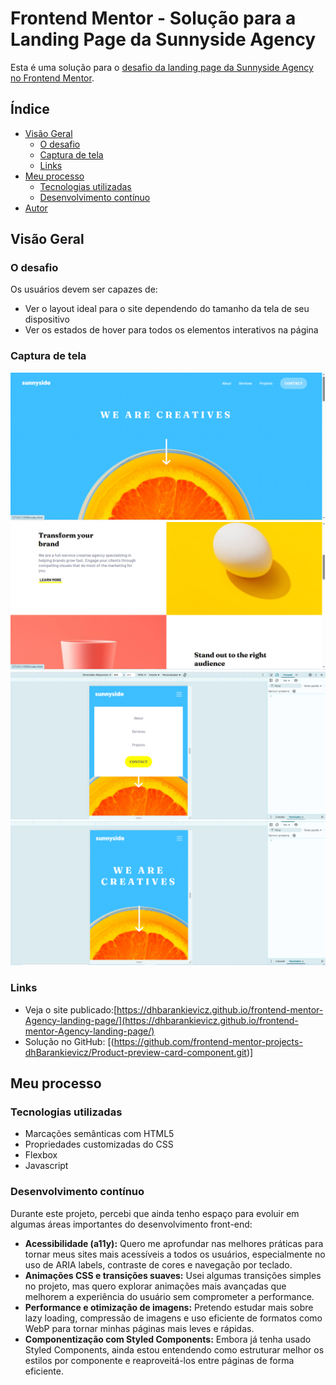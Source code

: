 # Frontend Mentor - Solução para a Landing Page da Sunnyside Agency

Esta é uma solução para o [desafio da landing page da Sunnyside Agency no Frontend Mentor](https://www.frontendmentor.io/challenges/sunnyside-agency-landing-page-7yVs3B6ef). 

## Índice

- [Visão Geral](#visão-geral)
  - [O desafio](#o-desafio)
  - [Captura de tela](#captura-de-tela)
  - [Links](#links)
- [Meu processo](#meu-processo)
  - [Tecnologias utilizadas](#tecnologias-utilizadas)
  - [Desenvolvimento contínuo](#desenvolvimento-contínuo)
- [Autor](#autor)



## Visão Geral

### O desafio

Os usuários devem ser capazes de:

- Ver o layout ideal para o site dependendo do tamanho da tela de seu dispositivo
- Ver os estados de hover para todos os elementos interativos na página

### Captura de tela

![](./screenshot/desktop.png)
![](./screenshot/desktop2.png)
![](./screenshot/mobile.png)
![](./screenshot/mobile2.png)

### Links
- Veja o site publicado:[https://dhbarankievicz.github.io/frontend-mentor-Agency-landing-page/](https://dhbarankievicz.github.io/frontend-mentor-Agency-landing-page/)
- Solução no GitHub: [(https://github.com/frontend-mentor-projects-dhBarankievicz/Product-preview-card-component.git)]

## Meu processo

### Tecnologias utilizadas

- Marcações semânticas com HTML5
- Propriedades customizadas do CSS
- Flexbox
- Javascript


### Desenvolvimento contínuo

Durante este projeto, percebi que ainda tenho espaço para evoluir em algumas áreas importantes do desenvolvimento front-end:

- **Acessibilidade (a11y):** Quero me aprofundar nas melhores práticas para tornar meus sites mais acessíveis a todos os usuários, especialmente no uso de ARIA labels, contraste de cores e navegação por teclado.
- **Animações CSS e transições suaves:** Usei algumas transições simples no projeto, mas quero explorar animações mais avançadas que melhorem a experiência do usuário sem comprometer a performance.
- **Performance e otimização de imagens:** Pretendo estudar mais sobre lazy loading, compressão de imagens e uso eficiente de formatos como WebP para tornar minhas páginas mais leves e rápidas.
- **Componentização com Styled Components:** Embora já tenha usado Styled Components, ainda estou entendendo como estruturar melhor os estilos por componente e reaproveitá-los entre páginas de forma eficiente.


